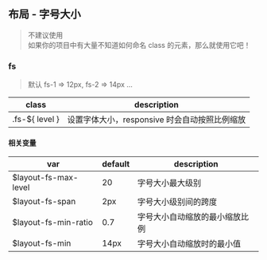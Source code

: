 ## 布局 - 字号大小
> 不建议使用 <br/>
> 如果你的项目中有大量不知道如何命名 class 的元素，那么就使用它吧！

### fs
> 默认 fs-1 => 12px, fs-2 => 14px ...

 class          | description
 -------------- | -------------------------------------------
 .fs-${ level } | 设置字体大小，responsive 时会自动按照比例缩放
 
#### 相关变量

 var                         | default | description
 --------------------------  | ------- | --------------------------------
 $layout-fs-max-level        | 20      | 字号大小最大级别
 $layout-fs-span             | 2px     | 字号大小级别间的跨度
 $layout-fs-min-ratio        | 0.7     | 字号大小自动缩放的最小缩放比例
 $layout-fs-min              | 14px    | 字号大小自动缩放时的最小值